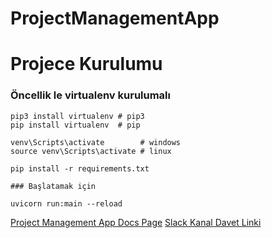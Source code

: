 # ProjectManagementApp

# Projece Kurulumu

### Öncellik le virtualenv kurulumalı
```
pip3 install virtualenv # pip3
pip install virtualenv  # pip

venv\Scripts\activate        # windows
source venv\Scripts\activate # linux

pip install -r requirements.txt

### Başlatamak için

uvicorn run:main --reload

```
[Project Management App Docs Page](http://0.0.0.0:8000/docs)
[Slack Kanal Davet Linki](https://join.slack.com/t/heybooster-workspace/shared_invite/zt-1gw43hffk-lRnLHx_U3ui21Lp3VHaxdw)
